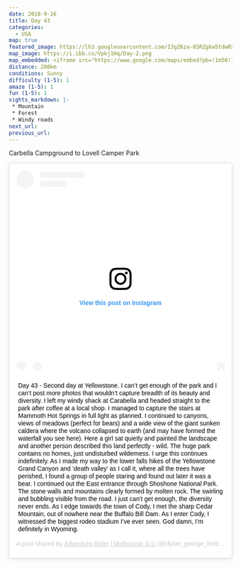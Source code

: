 ```yaml
---
date: 2018-9-16
title: Day 43
categories:
  - USA
map: true
featured_image: https://lh3.googleusercontent.com/I3gZKza-8SRZgkw5tdwRXK-TftWWXqBVTC6dEY4K6lqZjFU9zg7g8ZacqqLVt_pZENhsuK5lLma1b_j_JYCQiKAX_DlK6hhYJ7XsN0s17xp5iFG80sYLxfvYFfb12-g4cLXE6eROuyqaNUDZLTqQkhgndR0qX6g0sbQb1G1GtKnrQRqbhtg8Nb8maSfdktFWKV2-_G1G_OQsS_LPn1lzuwCjKfFff0Yf_eBiXFEzK6V-e3QIM7sBDBaCeWwVde7ewbzFP412sLzJh9dfQ78olL_eeEO6PhmGlQ-hfx7CuxYy4R2zHy7ct87F_Ch7QaGd67uKmmuMsTTcd1oUnqcsbbQgSpxVwFzF_iF13_vjIxDTSAI4Qnvpu-y6y2j5LvkXUYUtfzY_0_nwNeGG8WFncKyKbDxcERwb4xnpA585857_gmDiaAisMKT_ZswjKjRGdnKqCvBFSa1-y0wnot4pHTAuz2Fwy9fVXccn8UBXVbnoq-dr66sM1kiMxoiQVix5qSXz8n31hzL8BWw9fsy7aVmYu60J-_9aqeL5CDAM9TjipuAkCioVcdEjaYxRVfwK4KGPnxhPxNqwysSJpni6cUzJG0VLr2Y4y6gK-I7vWB3olYPSmSOLhDZBaCOZTX9pTAsofqsYeUQkDX3bMM3xYZUKzkdCWhzHzAxwSzEkJ0DKzkn3=w1631-h1092-no
map_image: https://i.ibb.co/Vpkj1Hq/Day-2.png
map_embedded: <iframe src="https://www.google.com/maps/embed?pb=!1m50!1m12!1m3!1d720450.880717101!2d-110.20411970609317!3d45.14130392995005!2m3!1f0!2f0!3f0!3m2!1i1024!2i768!4f13.1!4m35!3e0!4m5!1s0x534fe0ebedcc32a9%3A0xb8b2cb10b24c081b!2sCarbella%20Campground%2C%20Old%20Yellowstone%20Trail%2C%20Emigrant%2C%20MT%2C%20USA!3m2!1d45.2121899!2d-110.9003922!4m5!1s0x534e3389d7832f77%3A0xc0f8766d8b2a2884!2sTower%20Junction%2C%20WY%2C%20USA!3m2!1d44.9163267!2d-110.4168663!4m3!3m2!1d44.8090359!2d-110.4428532!4m5!1s0x534e749a46fd0f11%3A0x1b620f5cbbbf9243!2sPahaska%20Tepee%2C%20WY%2C%20USA!3m2!1d44.5030006!2d-109.9629629!4m5!1s0x534c1ebf215bbe5d%3A0xba76f4463ccdcc50!2sCody%2C%20WY%2C%20USA!3m2!1d44.526342199999995!2d-109.05653079999999!4m5!1s0x5349666a51220d0f%3A0xaaea0ef0885a82f3!2sLovell%20Camper%20Park%2C%20Quebec%20Avenue%2C%20Lovell%2C%20WY%2C%20USA!3m2!1d44.841261599999996!2d-108.3833945!5e0!3m2!1sen!2sau!4v1577451587401!5m2!1sen!2sau" width="100%" height="500" frameborder="0" style="border:0;" allowfullscreen=""></iframe>
distance: 200km
conditions: Sunny
difficulty (1-5): 1 
amaze (1-5): 1
fun (1-5): 1
sights_markdown: |-
 * Mountain
 * Forest
 * Windy roads
next_url:
previous_url:
---
```

Carbella Campground to Lovell Camper Park

<div style="display:flex;justify-content:center">
  <blockquote class="instagram-media" data-instgrm-captioned data-instgrm-permalink="https://www.instagram.com/p/Bn9M1ATgmUh/?utm_source=ig_embed&amp;utm_campaign=loading" data-instgrm-version="12" style=" background:#FFF; border:0; border-radius:3px; box-shadow:0 0 1px 0 rgba(0,0,0,0.5),0 1px 10px 0 rgba(0,0,0,0.15); margin: 1px; max-width:540px; min-width:326px; padding:0; width:99.375%; width:-webkit-calc(100% - 2px); width:calc(100% - 2px);"><div style="padding:16px;"> <a href="https://www.instagram.com/p/Bn9M1ATgmUh/?utm_source=ig_embed&amp;utm_campaign=loading" style=" background:#FFFFFF; line-height:0; padding:0 0; text-align:center; text-decoration:none; width:100%;" target="_blank"> <div style=" display: flex; flex-direction: row; align-items: center;"> <div style="background-color: #F4F4F4; border-radius: 50%; flex-grow: 0; height: 40px; margin-right: 14px; width: 40px;"></div> <div style="display: flex; flex-direction: column; flex-grow: 1; justify-content: center;"> <div style=" background-color: #F4F4F4; border-radius: 4px; flex-grow: 0; height: 14px; margin-bottom: 6px; width: 100px;"></div> <div style=" background-color: #F4F4F4; border-radius: 4px; flex-grow: 0; height: 14px; width: 60px;"></div></div></div><div style="padding: 19% 0;"></div> <div style="display:block; height:50px; margin:0 auto 12px; width:50px;"><svg width="50px" height="50px" viewBox="0 0 60 60" version="1.1" xmlns="https://www.w3.org/2000/svg" xmlns:xlink="https://www.w3.org/1999/xlink"><g stroke="none" stroke-width="1" fill="none" fill-rule="evenodd"><g transform="translate(-511.000000, -20.000000)" fill="#000000"><g><path d="M556.869,30.41 C554.814,30.41 553.148,32.076 553.148,34.131 C553.148,36.186 554.814,37.852 556.869,37.852 C558.924,37.852 560.59,36.186 560.59,34.131 C560.59,32.076 558.924,30.41 556.869,30.41 M541,60.657 C535.114,60.657 530.342,55.887 530.342,50 C530.342,44.114 535.114,39.342 541,39.342 C546.887,39.342 551.658,44.114 551.658,50 C551.658,55.887 546.887,60.657 541,60.657 M541,33.886 C532.1,33.886 524.886,41.1 524.886,50 C524.886,58.899 532.1,66.113 541,66.113 C549.9,66.113 557.115,58.899 557.115,50 C557.115,41.1 549.9,33.886 541,33.886 M565.378,62.101 C565.244,65.022 564.756,66.606 564.346,67.663 C563.803,69.06 563.154,70.057 562.106,71.106 C561.058,72.155 560.06,72.803 558.662,73.347 C557.607,73.757 556.021,74.244 553.102,74.378 C549.944,74.521 548.997,74.552 541,74.552 C533.003,74.552 532.056,74.521 528.898,74.378 C525.979,74.244 524.393,73.757 523.338,73.347 C521.94,72.803 520.942,72.155 519.894,71.106 C518.846,70.057 518.197,69.06 517.654,67.663 C517.244,66.606 516.755,65.022 516.623,62.101 C516.479,58.943 516.448,57.996 516.448,50 C516.448,42.003 516.479,41.056 516.623,37.899 C516.755,34.978 517.244,33.391 517.654,32.338 C518.197,30.938 518.846,29.942 519.894,28.894 C520.942,27.846 521.94,27.196 523.338,26.654 C524.393,26.244 525.979,25.756 528.898,25.623 C532.057,25.479 533.004,25.448 541,25.448 C548.997,25.448 549.943,25.479 553.102,25.623 C556.021,25.756 557.607,26.244 558.662,26.654 C560.06,27.196 561.058,27.846 562.106,28.894 C563.154,29.942 563.803,30.938 564.346,32.338 C564.756,33.391 565.244,34.978 565.378,37.899 C565.522,41.056 565.552,42.003 565.552,50 C565.552,57.996 565.522,58.943 565.378,62.101 M570.82,37.631 C570.674,34.438 570.167,32.258 569.425,30.349 C568.659,28.377 567.633,26.702 565.965,25.035 C564.297,23.368 562.623,22.342 560.652,21.575 C558.743,20.834 556.562,20.326 553.369,20.18 C550.169,20.033 549.148,20 541,20 C532.853,20 531.831,20.033 528.631,20.18 C525.438,20.326 523.257,20.834 521.349,21.575 C519.376,22.342 517.703,23.368 516.035,25.035 C514.368,26.702 513.342,28.377 512.574,30.349 C511.834,32.258 511.326,34.438 511.181,37.631 C511.035,40.831 511,41.851 511,50 C511,58.147 511.035,59.17 511.181,62.369 C511.326,65.562 511.834,67.743 512.574,69.651 C513.342,71.625 514.368,73.296 516.035,74.965 C517.703,76.634 519.376,77.658 521.349,78.425 C523.257,79.167 525.438,79.673 528.631,79.82 C531.831,79.965 532.853,80.001 541,80.001 C549.148,80.001 550.169,79.965 553.369,79.82 C556.562,79.673 558.743,79.167 560.652,78.425 C562.623,77.658 564.297,76.634 565.965,74.965 C567.633,73.296 568.659,71.625 569.425,69.651 C570.167,67.743 570.674,65.562 570.82,62.369 C570.966,59.17 571,58.147 571,50 C571,41.851 570.966,40.831 570.82,37.631"></path></g></g></g></svg></div><div style="padding-top: 8px;"> <div style=" color:#3897f0; font-family:Arial,sans-serif; font-size:14px; font-style:normal; font-weight:550; line-height:18px;"> View this post on Instagram</div></div><div style="padding: 12.5% 0;"></div> <div style="display: flex; flex-direction: row; margin-bottom: 14px; align-items: center;"><div> <div style="background-color: #F4F4F4; border-radius: 50%; height: 12.5px; width: 12.5px; transform: translateX(0px) translateY(7px);"></div> <div style="background-color: #F4F4F4; height: 12.5px; transform: rotate(-45deg) translateX(3px) translateY(1px); width: 12.5px; flex-grow: 0; margin-right: 14px; margin-left: 2px;"></div> <div style="background-color: #F4F4F4; border-radius: 50%; height: 12.5px; width: 12.5px; transform: translateX(9px) translateY(-18px);"></div></div><div style="margin-left: 8px;"> <div style=" background-color: #F4F4F4; border-radius: 50%; flex-grow: 0; height: 20px; width: 20px;"></div> <div style=" width: 0; height: 0; border-top: 2px solid transparent; border-left: 6px solid #f4f4f4; border-bottom: 2px solid transparent; transform: translateX(16px) translateY(-4px) rotate(30deg)"></div></div><div style="margin-left: auto;"> <div style=" width: 0px; border-top: 8px solid #F4F4F4; border-right: 8px solid transparent; transform: translateY(16px);"></div> <div style=" background-color: #F4F4F4; flex-grow: 0; height: 12px; width: 16px; transform: translateY(-4px);"></div> <div style=" width: 0; height: 0; border-top: 8px solid #F4F4F4; border-left: 8px solid transparent; transform: translateY(-4px) translateX(8px);"></div></div></div></a> <p style=" margin:8px 0 0 0; padding:0 4px;"> <a href="https://www.instagram.com/p/Bn9M1ATgmUh/?utm_source=ig_embed&amp;utm_campaign=loading" style=" color:#000; font-family:Arial,sans-serif; font-size:14px; font-style:normal; font-weight:normal; line-height:17px; text-decoration:none; word-wrap:break-word;" target="_blank">Day 43 - Second day at Yellowstone. I can’t get enough of the park and I can’t post more photos that wouldn’t capture breadth of its beauty and diversity. I left my windy shack at Carabella and headed straight to the park after coffee at a local shop. I managed to capture the stairs at Mammoth Hot Springs in full light as planned. I continued to canyons, views of meadows (perfect for bears) and a wide view of the giant sunken caldera where the volcano collapsed to earth (and may have formed the waterfall you see here). Here a girl sat quietly and painted the landscape and another person described this land perfectly - wild. The huge park contains no homes, just undisturbed wilderness. I urge this continues indefinitely. As I made my way to the lower falls hikes of the Yellowstone Grand Canyon and ‘death valley’ as I call it, where all the trees have perished, I found a group of people staring and found out later it was a bear. I continued out the East entrance through Shoshone National Park. The stone walls and mountains clearly formed by molten rock. The swirling and bubbling visible from the road. I just can’t get enough, the diversity never ends. As I edge towards the town of Cody, I met the sharp Cedar Mountain, out of nowhere near the Buffalo Bill Dam. As I enter Cody, I witnessed the biggest rodeo stadium I’ve ever seen. God damn, I’m definitely in Wyoming.</a></p> <p style=" color:#c9c8cd; font-family:Arial,sans-serif; font-size:14px; line-height:17px; margin-bottom:0; margin-top:8px; overflow:hidden; padding:8px 0 7px; text-align:center; text-overflow:ellipsis; white-space:nowrap;">A post shared by <a href="https://www.instagram.com/dylan_george_field/?utm_source=ig_embed&amp;utm_campaign=loading" style=" color:#c9c8cd; font-family:Arial,sans-serif; font-size:14px; font-style:normal; font-weight:normal; line-height:17px;" target="_blank"> Adventure Rider | Melbourne 🇦🇺</a> (@dylan_george_field) on <time style=" font-family:Arial,sans-serif; font-size:14px; line-height:17px;" datetime="2018-09-20T17:26:23+00:00">Sep 20, 2018 at 10:26am PDT</time></p></div></blockquote> <script async src="//www.instagram.com/embed.js"></script>
</div>
